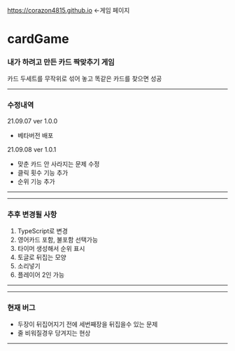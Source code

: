 https://corazon4815.github.io <-게임 페이지

# cardGame

### 내가 하려고 만든 카드 짝맞추기 게임
카드 두세트를 무작위로 섞어 놓고 똑같은 카드를 찾으면 성공

---------------------------
### 수정내역

21.09.07 ver 1.0.0
- 베타버전 배포

21.09.08 ver 1.0.1
- 맞춘 카드 안 사라지는 문제 수정
- 클릭 횟수 기능 추가 
- 순위 기능 추가
---------------------------

---------------------------
### 추후 변경될 사항
1. TypeScript로 변경
2. 영어카드 포함, 불포함 선택가능
3. 타이머 생성해서 순위 표시
4. 토글로 뒤집는 모양
5. 소리넣기
6. 플레이어 2인 가능 
---------------------------

---------------------------
### 현재 버그
- 두장이 뒤집어지기 전에 세번째장을 뒤집을수 있는 문제
- 줄 비워질경우 당겨지는 현상 
---------------------------
